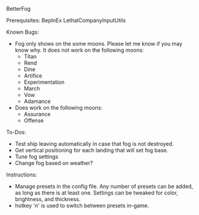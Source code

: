 BetterFog

Prerequisites:
BepInEx
LethalCompanyInputUtils

Known Bugs:
- Fog only shows on the some moons. Please let me know if you may know why. It does not work on the following moons:
    - Titan
    - Rend
    - Dine
    - Artifice
    - Experimentation
    - March
    - Vow
    - Adamance
- Does work on the following moons:
    - Assurance
    - Offense

To-Dos:
- Test ship leaving automatically in case that fog is not destroyed.
- Get vertical positioning for each landing that will set fog base.
- Tune fog settings
- Change fog based on weather?

Instructions:
- Manage presets in the config file. Any number of presets can be added, as long as there is at least one. Settings can be tweaked for color, brightness, and thickness.
- hotkey 'n' is used to switch between presets in-game.

